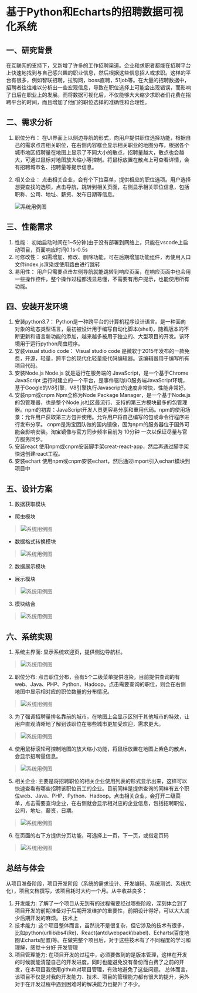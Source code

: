 # 基于Python和Echarts的招聘数据可视化系统

## 一、研究背景
在互联网的支持下，又新增了许多的工作招聘渠道。企业和求职者都能在招聘平台上快速地找到与自己感兴趣的职业信息，然后根据这些信息招人或求职。这样的平台有很多，例如智联招聘，拉钩网，boss直聘，51job等。在大量的招聘数据中，招聘者往往难以分析出一些宏观信息，导致在职位选择上可能会出现错误，而影响了日后在职业上的发展。而将数据可视化后，不仅能够大大缩少求职者们花费在招聘平台的时间，而且增加了他们的职位选择的准确性和合理性。

## 二、需求分析
1. 职位分布：
在UI界面上以侧边导航的形式，向用户提供职位选择功能，根据自己的需求点击相关职位，在右侧内容框会显示相关职业的地图分布，根据各个城市地区招聘量在地图上显示了不同大小的散点，招聘量越大，散点也会越大，可通过鼠标对地图放大缩小等控制。将鼠标放置在散点上可查看详情，会有招聘城市名、招聘量等提示信息。
2. 相关企业：
点击相关企业，会有个下拉菜单，提供相应的职位选项。用户选择想要查找的选项，点击导航，跳转到相关页面，右侧显示相关职位信息，包括职称、公司、地址、薪资、发布日期等信息。

    ![系统用例图](images/图片1.png)

## 三、性能需求
1. 性能：
初始启动时间在1~5分钟(由于没有部署到网络上，只能在vscode上启动项目，页面响应时间0.1s-0.5s
2. 可修改性：
如需增加、修改、删除功能，可在后期增加功能组件，再使用入口文件index.js渲染或使用路由进行跳转
3. 易用性：
用户只需要点击左侧导航就能跳转到响应页面，在响应页面中也会用一些操作控件，整个操作过程都浅显易懂，不需要有用户提示，也能使用所有功能。

## 四、安装开发环境
1. 安装python3.7：
Python是一种跨平台的计算机程序设计语言。是一种面向对象的动态类型语言，最初被设计用于编写自动化脚本(shell)，随着版本的不断更新和语言新功能的添加，越来越多被用于独立的、大型项目的开发。该环境用于运行python爬虫程序。
2. 安装visual studio code：
Visual studio code 是微软于2015年发布的一款免费，开源，轻量，跨平台的现代化轻量级代码编辑器。该编辑器用于编写所有项目代码。
3. 安装Node.js
Node.js 就是运行在服务端的 JavaScript，是一个基于Chrome JavaScript 运行时建立的一个平台，是事件驱动I/O服务端JavaScript环境，基于Google的V8引擎，V8引擎执行Javascript的速度非常快，性能非常好。
4. 安装npm或cnpm
Npm全称为Node Package Manager，是一个基于Node.js的包管理器，也是整个Node.js社区最流行、支持的第三方模块最多的包管理器。npm的初衷：JavaScript开发人员更容易分享和重用代码。npm的使用场景：允许用户获取第三方包并使用。允许用户将自己编写的包或命令行程序进行发布分享。
cnpm是淘宝团队做的国内镜像，因为npm的服务器位于国外可能会影响安装。淘宝镜像与官方同步频率目前为 10分钟 一次以保证尽量与官方服务同步。
5. 安装react
使用npm或cnpm安装脚手架creat-react-app，然后再通过脚手架快速创建react工程。
6. 安装echart
使用npm或cnpm安装echart，然后通过import引入echart模块到项目中

## 五、设计方案
1. 数据获取模块 
- 爬虫模块
> ![系统用例图](images/图片2.png)
- 数据格式转换模块
> ![系统用例图](images/图片3.png)
2. 数据展示模块
- 展示模块
> ![系统用例图](images/图片4.png)
3. 模块结合
> ![系统用例图](images/图片5.png)


## 六、系统实现

1. 系统主界面:
显示系统欢迎页，提供侧边导航栏。
> ![系统用例图](images/图片6.png)

2. 职位分布:
点击职位分布，会有5个二级菜单提供渲染，目前提供查询的有web、Java、PHP、Python、Hadoop，点击需要查询的职位，则会在右侧地图中显示相对应的职位数量的分布情况。
> ![系统用例图](images/图片7.png)

3. 为了强调招聘量排名靠前的城市，在地图上会显示区别于其他城市的特效，让用户直观清晰地了解到该职位在哪些城市更加受欢迎，需求更大。
> ![系统用例图](images/图片8.png)
4. 使用鼠标滚轮可控制地图的放大缩小功能，将鼠标放置在地图上紫色的散点，会显示招聘量信息。
> ![系统用例图](images/图片9.png)
5. 相关企业:
主要是将招聘职位的相关企业使用列表的形式显示出来，这样可以快速查看有哪些招聘该职位员工的企业。目前同样是提供查询的同样有五个职位web、Java、PHP、Python、Hadoop。点击相关企业，会打开二级菜单，点击需要查询企业，在右侧就会显示相对应的企业信息，包括招聘职位，公司，地址，薪资，日期。
> ![系统用例图](images/图片10.png)
6. 在页面的右下方提供分页功能，可选择上一页，下一页，或指定页码
> ![系统用例图](images/图片11.png)

## 总结与体会
从项目准备阶段，项目开发阶段（系统的需求设计、开发编码、系统测试、系统优化），项目文档撰写，该项目耗时大约一个月。从中收益良多：
1. 开发能力:
了解了一个项目从无到有的过程需要经过哪些阶段，深刻体会到了项目开发的前期准备对于后期开发维护的重要性，前期设计得好，可以大大减少后期开发的麻烦。
技术上
2. 技术能力:
这个项目整体而言，虽然说不是很复杂，但它涉及的技术有很多，比如python(urllib\bs4\Re)、React(antd\webpack\babel)、Echarts(百度地图\Echarts配置)等。在做完整个项目后，对于这些技术有了不同程度的学习和理解，感觉十分好
开发管理
3. 项目管理能力:
在项目开发的过程中，必须要做到的是版本管理，这样在开发的时候就能清楚自己的开发进度，同时也能避免没有备份而白费了之前的开发，在本项目我使用github对项目管理，有效地避免了这些问题。
总体而言，该项目不仅是对我的开发能力、技术、项目的管理能力都有很大的提升，另外对于在开发过程中遇到困难时的解决能力也提升了不少。